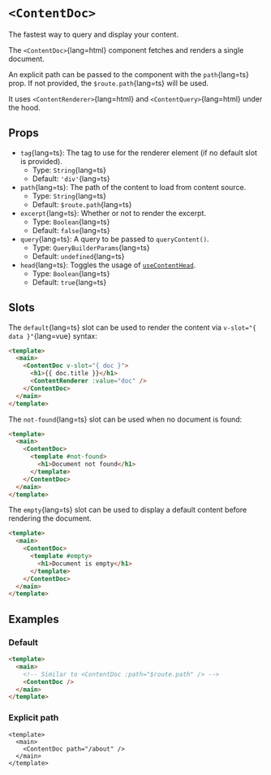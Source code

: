 # `<ContentDoc>`

The fastest way to query and display your content.

The `<ContentDoc>`{lang=html} component fetches and renders a single document.

An explicit path can be passed to the component with the `path`{lang=ts} prop. If not provided, the `$route.path`{lang=ts} will be used.

It uses `<ContentRenderer>`{lang=html} and `<ContentQuery>`{lang=html} under the hood.

## Props

- `tag`{lang=ts}: The tag to use for the renderer element (if no default slot is provided).
  - Type: `String`{lang=ts}
  - Default: `'div'`{lang=ts}
- `path`{lang=ts}: The path of the content to load from content source.
  - Type: `String`{lang=ts}
  - Default: `$route.path`{lang=ts}
- `excerpt`{lang=ts}: Whether or not to render the excerpt.
  - Type: `Boolean`{lang=ts}
  - Default: `false`{lang=ts}
- `query`{lang=ts}: A query to be passed to `queryContent()`.
  - Type: `QueryBuilderParams`{lang=ts}
  - Default: `undefined`{lang=ts}
- `head`{lang=ts}: Toggles the usage of [`useContentHead`](/api/composables/use-content-head).
  - Type: `Boolean`{lang=ts}
  - Default: `true`{lang=ts}

## Slots

The `default`{lang=ts} slot can be used to render the content via `v-slot="{ data }"`{lang=vue} syntax:

```html [pages/dataviz.vue]
<template>
  <main>
    <ContentDoc v-slot="{ doc }">
      <h1>{{ doc.title }}</h1>
      <ContentRenderer :value="doc" />
    </ContentDoc>
  </main>
</template>
```

The `not-found`{lang=ts} slot can be used when no document is found:

```html [pages/dataviz.vue]
<template>
  <main>
    <ContentDoc>
      <template #not-found>
        <h1>Document not found</h1>
      </template>
    </ContentDoc>
  </main>
</template>
```

The `empty`{lang=ts} slot can be used to display a default content before rendering the document.

```html [pages/dataviz.vue]
<template>
  <main>
    <ContentDoc>
      <template #empty>
        <h1>Document is empty</h1>
      </template>
    </ContentDoc>
  </main>
</template>
```

## Examples

### Default

```html [pages/[...slug].vue]
<template>
  <main>
    <!-- Similar to <ContentDoc :path="$route.path" /> -->
    <ContentDoc />
  </main>
</template>
```

### Explicit path

```vue [app.vue]
<template>
  <main>
    <ContentDoc path="/about" />
  </main>
</template>
```
